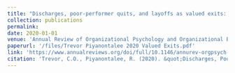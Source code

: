 ```yaml
---
title: "Discharges, poor-performer quits, and layoffs as valued exits: Is it really addition by subtraction?"
collection: publications
permalink: 
date: 2020-01-01
venue: 'Annual Review of Organizational Psychology and Organizational Behavior'
paperurl: '/files/Trevor Piyanontalee 2020 Valued Exits.pdf'
link: 'https://www.annualreviews.org/doi/full/10.1146/annurev-orgpsych-012119-045343'
citation: 'Trevor, C.O., Piyanontalee, R. (2020). &quot;Discharges, Poor-Performer Quits, and Layoffs as Valued Exits: Is It Really Addition by Subtraction?.&quot; <i>Annual Review of Organizational Psychology and Organizational Behavior</i>. 7:181-211. https://doi.org/10.1146/annurev-orgpsych-012119-045343'
---
```

